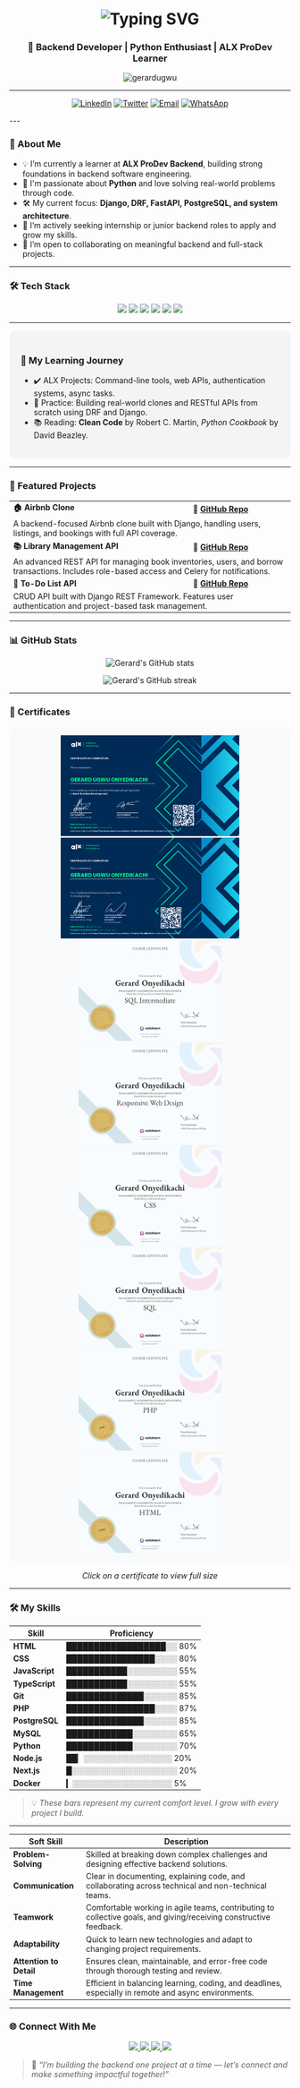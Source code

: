 <h1 align="center">
  <img src="https://readme-typing-svg.herokuapp.com?font=Fira+Code&size=30&duration=2800&pause=1000&color=1DA1F2&center=true&vCenter=true&width=800&lines=Hello+World+👋;I'm+Gerard+Ugwu+Onyedikachi;Backend+Developer+🚀;Python+Enthusiast+🐍;ALX+ProDev+Learner+📚" alt="Typing SVG" />
</h1>
<h3 align="center">🚀 Backend Developer | Python Enthusiast | ALX ProDev Learner</h3>

<p align="center">
  <img src="https://komarev.com/ghpvc/?username=gerardugwu&label=Profile%20views&color=0e75b6&style=flat" alt="gerardugwu" />
</p>

---
<p align="center">
  <a href="https://www.linkedin.com/in/gerardugwu/"><img src="https://img.shields.io/badge/LinkedIn-0077B5?style=for-the-badge&logo=linkedin&logoColor=white" alt="LinkedIn" /></a>
  <a href="https://twitter.com/gerard_ugwu"><img src="https://img.shields.io/badge/Twitter-1DA1F2?style=for-the-badge&logo=twitter&logoColor=white" alt="Twitter" /></a>
  <a href="mailto:kachimaxy1@gmail.com"><img src="https://img.shields.io/badge/Gmail-D14836?style=for-the-badge&logo=gmail&logoColor=white" alt="Email" /></a>
  <a href="https://wa.me/2347032388531"><img src="https://img.shields.io/badge/WhatsApp-25D366?style=for-the-badge&logo=whatsapp&logoColor=white" alt="WhatsApp" /></a>
</p>
---

### 🧭 About Me

- 💡 I’m currently a learner at **ALX ProDev Backend**, building strong foundations in backend software engineering.
- 🐍 I'm passionate about **Python** and love solving real-world problems through code.
- 🛠️ My current focus: **Django, DRF, FastAPI, PostgreSQL, and system architecture**.
- 💼 I’m actively seeking internship or junior backend roles to apply and grow my skills.
- 🤝 I’m open to collaborating on meaningful backend and full-stack projects.

---

### 🛠️ Tech Stack

<p align="center"> <img src="https://img.shields.io/badge/Python-3670A0?style=for-the-badge&logo=python&logoColor=fff"/> <img src="https://img.shields.io/badge/Django-092E20?style=for-the-badge&logo=django&logoColor=white"/> <img src="https://img.shields.io/badge/FastAPI-005571?style=for-the-badge&logo=fastapi"/> <img src="https://img.shields.io/badge/PostgreSQL-336791?style=for-the-badge&logo=postgresql&logoColor=white"/> <img src="https://img.shields.io/badge/MySQL-4479A1?style=for-the-badge&logo=mysql&logoColor=white"/> <img src="https://img.shields.io/badge/Git-F05032?style=for-the-badge&logo=git&logoColor=white"/> </p>

---

<div style="background-color: #f3f4f6; padding: 20px; border-radius: 10px">

### 📘 My Learning Journey

<ul>
  <li>✔️ ALX Projects: Command-line tools, web APIs, authentication systems, async tasks.</li>
  <li>🧪 Practice: Building real-world clones and RESTful APIs from scratch using DRF and Django.</li>
  <li>📚 Reading: <strong>Clean Code</strong> by Robert C. Martin, <em>Python Cookbook</em> by David Beazley.</li>
</ul>

</div>

---

### 🔭 Featured Projects

<table>
  <tr>
    <td><strong>🏠 Airbnb Clone</strong></td>
    <td><strong>🔗 <a href="https://github.com/Deglobeal/airbnb-clone-project">GitHub Repo</a></strong></td>
  </tr>
  <tr>
    <td colspan="2">A backend-focused Airbnb clone built with Django, handling users, listings, and bookings with full API coverage.</td>
  </tr>

  <tr>
    <td><strong>📚 Library Management API</strong></td>
    <td><strong>🔗 <a href="https://github.com/Deglobeal/library_management">GitHub Repo</a></strong></td>
  </tr>
  <tr>
    <td colspan="2">An advanced REST API for managing book inventories, users, and borrow transactions. Includes role-based access and Celery for notifications.</td>
  </tr>

  <tr>
    <td><strong>📝 To-Do List API</strong></td>
    <td><strong>🔗 <a href="https://github.com/Deglobeal/todo-api">GitHub Repo</a></strong></td>
  </tr>
  <tr>
    <td colspan="2">CRUD API built with Django REST Framework. Features user authentication and project-based task management.</td>
  </tr>
</table>

---

### 📊 GitHub Stats

<p align="center">
  <img src="https://github-readme-stats.vercel.app/api?username=Deglobeal&show_icons=true&theme=tokyonight&count_private=true" alt="Gerard's GitHub stats" />
</p>

<p align="center">
  <img src="https://github-readme-streak-stats.herokuapp.com?user=Deglobeal&theme=tokyonight&date_format=M%20j%5B%2C%20Y%5D" alt="Gerard's GitHub streak" />
</p>

---

### 🏅 Certificates

<div align="center" style="background-color: #f9fafb; padding: 15px; border-radius: 10px;">

<!-- Row 1 -->
<img src="https://raw.githubusercontent.com/Deglobeal/deglobe/main/certificates/70-back-end-web-development-certificate-gerard-onyedikachi.png" height="180" />
<img src="https://raw.githubusercontent.com/Deglobeal/deglobe/main/certificates/52-professional-foundations-certificate-gerard-onyedikachi.png" height="180" />

<!-- Row 2 -->
<img src="https://raw.githubusercontent.com/Deglobeal/deglobe/main/certificates/32ca0c8e-963e-442c-b453-59e2e54f2953.png" height="180" />
<img src="https://raw.githubusercontent.com/Deglobeal/deglobe/main/certificates/6f94b6ce-01f3-4166-a8ee-ff094123167a.png" height="180" />
<img src="https://raw.githubusercontent.com/Deglobeal/deglobe/main/certificates/306d8cce-2c43-4a55-8a69-3074a7e52c8e.png" height="180" />

<!-- Row 3 -->
<img src="https://raw.githubusercontent.com/Deglobeal/deglobe/main/certificates/0e404813-79ad-4ddf-882a-fed87702bc58.png" height="180" />
<img src="https://raw.githubusercontent.com/Deglobeal/deglobe/main/certificates/2b223bbc-24e5-4f41-904d-2dee066f8eb2.png" height="180" />
<img src="https://raw.githubusercontent.com/Deglobeal/deglobe/main/certificates/c5bd6fe2-f26e-4141-a40b-9ad076e11f58.png" height="180" />

</div>

<p align="center">
  <em>Click on a certificate to view full size</em>
</p>

---

### 🛠️ My Skills

| Skill         | Proficiency |
|---------------|-------------|
| **HTML**      | ██████████████████░░ 80% |
| **CSS**       | ████████████████░░░░ 80% |
| **JavaScript**| ███████████░░░░░░░░░ 55% |
| **TypeScript**| ███████████░░░░░░░░░ 55% |
| **Git**       | ██████████████░░░░░░ 85% |
| **PHP**       | ████████████████░░░░ 87% |
| **PostgreSQL**| ██████████████░░░░░░ 85% |
| **MySQL**     | ████████████░░░░░░░░ 65% |
| **Python**    | ████████████░░░░░░░░ 70% |
| **Node.js**   | ██▏░░░░░░░░░░░░░░░░ 20% |
| **Next.js**   | █░░░░░░░░░░░░░░░░░░░ 20% |
| **Docker**    | ▎░░░░░░░░░░░░░░░░░░  5% |

> 💡 *These bars represent my current comfort level. I grow with every project I build.*

---

| Soft Skill              | Description                                                                                                       |
| ----------------------- | ----------------------------------------------------------------------------------------------------------------- |
| **Problem-Solving**     | Skilled at breaking down complex challenges and designing effective backend solutions.                            |
| **Communication**       | Clear in documenting, explaining code, and collaborating across technical and non-technical teams.                |
| **Teamwork**            | Comfortable working in agile teams, contributing to collective goals, and giving/receiving constructive feedback. |
| **Adaptability**        | Quick to learn new technologies and adapt to changing project requirements.                                       |
| **Attention to Detail** | Ensures clean, maintainable, and error-free code through thorough testing and review.                             |
| **Time Management**     | Efficient in balancing learning, coding, and deadlines, especially in remote and async environments.              |

----

### 🌐 Connect With Me

<p align="center">
  <a href="mailto:kachimaxy1@gmail.com">
    <img src="https://img.shields.io/badge/Email-Me-red?style=for-the-badge&logo=gmail&logoColor=white" />
  </a>
  <a href="https://www.linkedin.com/in/gerardugwu/">
    <img src="https://img.shields.io/badge/LinkedIn-Connect-blue?style=for-the-badge&logo=linkedin&logoColor=white" />
  </a>
  <a href="https://twitter.com/gerard_ugwu">
    <img src="https://img.shields.io/badge/Twitter-Follow-1DA1F2?style=for-the-badge&logo=twitter&logoColor=white" />
  </a>
  <a href="https://wa.me/2347032388531" target="_blank">
    <img src="https://img.shields.io/badge/WhatsApp-Message-25D366?style=for-the-badge&logo=whatsapp&logoColor=white" />
  </a>
</p>

> 🎯 *“I’m building the backend one project at a time — let’s connect and make something impactful together!”*

